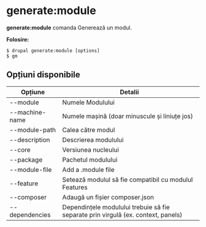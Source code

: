 # generate:module
**generate:module** comanda Generează un modul.

**Folosire:**
```
$ drupal generate:module [options] 
$ gm  
```

## Opțiuni disponibile
Opțiune | Detalii
-------|-------------
--module | Numele Modulului
--machine-name | Numele mașină (doar minuscule și liniuțe jos)
--module-path | Calea către modul
--description | Descrierea modulului
--core | Versiunea nucleului
--package | Pachetul modulului
--module-file | Add a .module file
--feature | Setează modulul să fie compatibil cu modulul Features
--composer | Adaugă un fișier composer.json
--dependencies | Dependințele modulului trebuie să fie separate prin virgulă (ex. context, panels)
